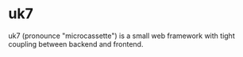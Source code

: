 # uk7
uk7 (pronounce "microcassette") is a small web framework with tight coupling between backend and frontend.
